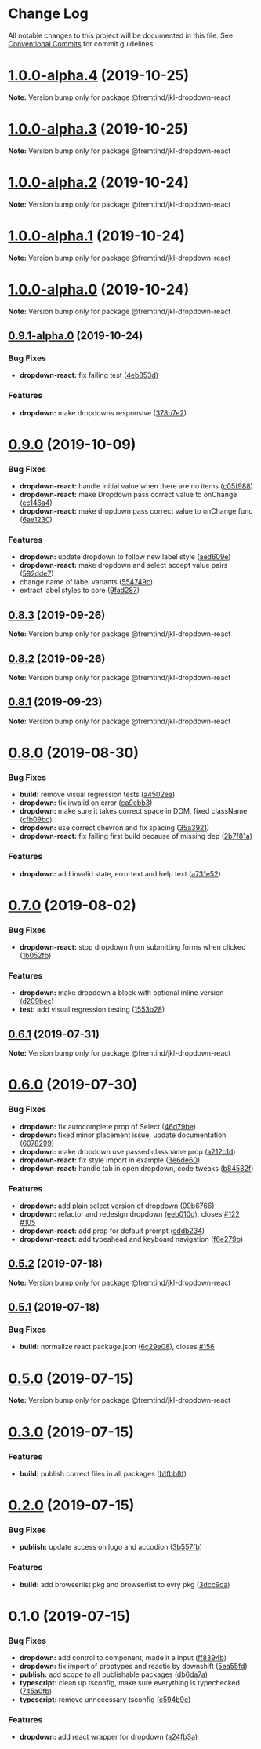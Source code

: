 # Change Log

All notable changes to this project will be documented in this file.
See [Conventional Commits](https://conventionalcommits.org) for commit guidelines.

# [1.0.0-alpha.4](https://github.com/fremtind/jokul/compare/@fremtind/jkl-dropdown-react@1.0.0-alpha.3...@fremtind/jkl-dropdown-react@1.0.0-alpha.4) (2019-10-25)

**Note:** Version bump only for package @fremtind/jkl-dropdown-react





# [1.0.0-alpha.3](https://github.com/fremtind/jokul/compare/@fremtind/jkl-dropdown-react@1.0.0-alpha.2...@fremtind/jkl-dropdown-react@1.0.0-alpha.3) (2019-10-25)

**Note:** Version bump only for package @fremtind/jkl-dropdown-react





# [1.0.0-alpha.2](https://github.com/fremtind/jokul/compare/@fremtind/jkl-dropdown-react@1.0.0-alpha.1...@fremtind/jkl-dropdown-react@1.0.0-alpha.2) (2019-10-24)

**Note:** Version bump only for package @fremtind/jkl-dropdown-react





# [1.0.0-alpha.1](https://github.com/fremtind/jokul/compare/@fremtind/jkl-dropdown-react@1.0.0-alpha.0...@fremtind/jkl-dropdown-react@1.0.0-alpha.1) (2019-10-24)

**Note:** Version bump only for package @fremtind/jkl-dropdown-react





# [1.0.0-alpha.0](https://github.com/fremtind/jokul/compare/@fremtind/jkl-dropdown-react@0.9.1-alpha.0...@fremtind/jkl-dropdown-react@1.0.0-alpha.0) (2019-10-24)

**Note:** Version bump only for package @fremtind/jkl-dropdown-react





## [0.9.1-alpha.0](https://github.com/fremtind/jokul/compare/@fremtind/jkl-dropdown-react@0.9.0...@fremtind/jkl-dropdown-react@0.9.1-alpha.0) (2019-10-24)


### Bug Fixes

* **dropdown-react:** fix failing test ([4eb853d](https://github.com/fremtind/jokul/commit/4eb853d))


### Features

* **dropdown:** make dropdowns responsive ([378b7e2](https://github.com/fremtind/jokul/commit/378b7e2))





# [0.9.0](https://github.com/fremtind/jokul/compare/@fremtind/jkl-dropdown-react@0.8.3...@fremtind/jkl-dropdown-react@0.9.0) (2019-10-09)


### Bug Fixes

* **dropdown-react:** handle initial value when there are no items ([c05f988](https://github.com/fremtind/jokul/commit/c05f988))
* **dropdown-react:** make Dropdown pass correct value to onChange ([ec146a4](https://github.com/fremtind/jokul/commit/ec146a4))
* **dropdown-react:** make dropdown pass correct value to onChange func ([6ae1230](https://github.com/fremtind/jokul/commit/6ae1230))


### Features

* **dropdown:** update dropdown to follow new label style ([aed609e](https://github.com/fremtind/jokul/commit/aed609e))
* **dropdown-react:** make dropdown and select accept value pairs ([592dde7](https://github.com/fremtind/jokul/commit/592dde7))
* change name of label variants ([554749c](https://github.com/fremtind/jokul/commit/554749c))
* extract label styles to core ([9fad287](https://github.com/fremtind/jokul/commit/9fad287))





## [0.8.3](https://github.com/fremtind/jokul/compare/@fremtind/jkl-dropdown-react@0.8.2...@fremtind/jkl-dropdown-react@0.8.3) (2019-09-26)

**Note:** Version bump only for package @fremtind/jkl-dropdown-react





## [0.8.2](https://github.com/fremtind/jokul/compare/@fremtind/jkl-dropdown-react@0.8.1...@fremtind/jkl-dropdown-react@0.8.2) (2019-09-26)

**Note:** Version bump only for package @fremtind/jkl-dropdown-react





## [0.8.1](https://github.com/fremtind/jokul/compare/@fremtind/jkl-dropdown-react@0.8.0...@fremtind/jkl-dropdown-react@0.8.1) (2019-09-23)

**Note:** Version bump only for package @fremtind/jkl-dropdown-react





# [0.8.0](https://github.com/fremtind/jokul/compare/@fremtind/jkl-dropdown-react@0.7.0...@fremtind/jkl-dropdown-react@0.8.0) (2019-08-30)


### Bug Fixes

* **build:** remove visual regression tests ([a4502ea](https://github.com/fremtind/jokul/commit/a4502ea))
* **dropdown:** fix invalid on error ([ca9ebb3](https://github.com/fremtind/jokul/commit/ca9ebb3))
* **dropdown:** make sure it takes correct space in DOM, fixed className ([cfb09bc](https://github.com/fremtind/jokul/commit/cfb09bc))
* **dropdown:** use correct chevron and fix spacing ([35a3921](https://github.com/fremtind/jokul/commit/35a3921))
* **dropdown-react:** fix failing first build because of missing dep ([2b7f81a](https://github.com/fremtind/jokul/commit/2b7f81a))


### Features

* **dropdown:** add invalid state, errortext and help text ([a731e52](https://github.com/fremtind/jokul/commit/a731e52))





# [0.7.0](https://github.com/fremtind/jokul/compare/@fremtind/jkl-dropdown-react@0.6.1...@fremtind/jkl-dropdown-react@0.7.0) (2019-08-02)


### Bug Fixes

* **dropdown-react:** stop dropdown from submitting forms when clicked ([1b052fb](https://github.com/fremtind/jokul/commit/1b052fb))


### Features

* **dropdown:** make dropdown a block with optional inline version ([d209bec](https://github.com/fremtind/jokul/commit/d209bec))
* **test:** add visual regression testing ([1553b28](https://github.com/fremtind/jokul/commit/1553b28))





## [0.6.1](https://github.com/fremtind/jokul/compare/@fremtind/jkl-dropdown-react@0.6.0...@fremtind/jkl-dropdown-react@0.6.1) (2019-07-31)

**Note:** Version bump only for package @fremtind/jkl-dropdown-react





# [0.6.0](https://github.com/fremtind/jokul/compare/@fremtind/jkl-dropdown-react@0.5.2...@fremtind/jkl-dropdown-react@0.6.0) (2019-07-30)


### Bug Fixes

* **dropdown:** fix autocomplete prop of Select ([46d79be](https://github.com/fremtind/jokul/commit/46d79be))
* **dropdown:** fixed minor placement issue, update documentation ([6078299](https://github.com/fremtind/jokul/commit/6078299))
* **dropdown:** make dropdown use passed classname prop ([a212c1d](https://github.com/fremtind/jokul/commit/a212c1d))
* **dropdown-react:** fix style import in example ([3e6de60](https://github.com/fremtind/jokul/commit/3e6de60))
* **dropdown-react:** handle tab in open dropdown, code tweaks ([b84582f](https://github.com/fremtind/jokul/commit/b84582f))


### Features

* **dropdown:** add plain select version of dropdown ([09b6766](https://github.com/fremtind/jokul/commit/09b6766))
* **dropdown:** refactor and redesign dropdown ([eeb010d](https://github.com/fremtind/jokul/commit/eeb010d)), closes [#122](https://github.com/fremtind/jokul/issues/122) [#105](https://github.com/fremtind/jokul/issues/105)
* **dropdown-react:** add prop for default prompt ([cddb234](https://github.com/fremtind/jokul/commit/cddb234))
* **dropdown-react:** add typeahead and keyboard navigation ([f6e279b](https://github.com/fremtind/jokul/commit/f6e279b))





## [0.5.2](https://github.com/fremtind/jokul/compare/@fremtind/jkl-dropdown-react@0.5.1...@fremtind/jkl-dropdown-react@0.5.2) (2019-07-18)

**Note:** Version bump only for package @fremtind/jkl-dropdown-react





## [0.5.1](https://github.com/fremtind/jokul/compare/@fremtind/jkl-dropdown-react@0.5.0...@fremtind/jkl-dropdown-react@0.5.1) (2019-07-18)


### Bug Fixes

* **build:** normalize react package.json ([6c29e08](https://github.com/fremtind/jokul/commit/6c29e08)), closes [#156](https://github.com/fremtind/jokul/issues/156)





# [0.5.0](https://github.com/fremtind/jokul/compare/@fremtind/jkl-dropdown-react@0.3.0...@fremtind/jkl-dropdown-react@0.5.0) (2019-07-15)

**Note:** Version bump only for package @fremtind/jkl-dropdown-react





# [0.3.0](https://github.com/fremtind/jokul/compare/@fremtind/jkl-dropdown-react@0.2.0...@fremtind/jkl-dropdown-react@0.3.0) (2019-07-15)


### Features

* **build:** publish correct files in all packages ([b1fbb8f](https://github.com/fremtind/jokul/commit/b1fbb8f))





# [0.2.0](https://github.com/fremtind/jokul/compare/@fremtind/jkl-dropdown-react@0.1.0...@fremtind/jkl-dropdown-react@0.2.0) (2019-07-15)

### Bug Fixes

-   **publish:** update access on logo and accodion ([3b557fb](https://github.com/fremtind/jokul/commit/3b557fb))

### Features

-   **build:** add browserlist pkg and browserlist to evry pkg ([3dcc9ca](https://github.com/fremtind/jokul/commit/3dcc9ca))

# 0.1.0 (2019-07-15)

### Bug Fixes

-   **dropdown:** add control to component, made it a input ([ff8394b](https://github.com/fremtind/jokul/commit/ff8394b))
-   **dropdown:** fix import of proptypes and reactis by downshift ([5ea55fd](https://github.com/fremtind/jokul/commit/5ea55fd))
-   **publish:** add scope to all publishable packages ([db6da7a](https://github.com/fremtind/jokul/commit/db6da7a))
-   **typescript:** clean up tsconfig, make sure everything is typechecked ([745a0fb](https://github.com/fremtind/jokul/commit/745a0fb))
-   **typescript:** remove unnecessary tsconfig ([c594b9e](https://github.com/fremtind/jokul/commit/c594b9e))

### Features

-   **dropdown:** add react wrapper for dropdown ([a24fb3a](https://github.com/fremtind/jokul/commit/a24fb3a))
